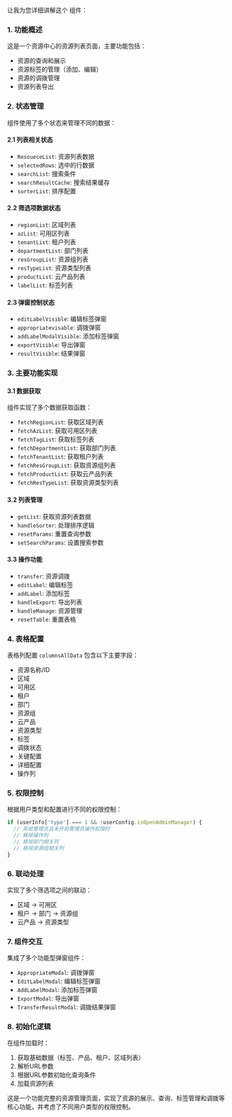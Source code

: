 让我为您详细讲解这个 <mcsymbol name="ResourcePage" filename="index.tsx" path="d:\code\console-plugin-resource-center\src\pages\resourceList\index.tsx" startline="31" type="function"></mcsymbol> 组件：

### 1. 功能概述
这是一个资源中心的资源列表页面，主要功能包括：
- 资源的查询和展示
- 资源标签的管理（添加、编辑）
- 资源的调拨管理
- 资源列表导出

### 2. 状态管理
组件使用了多个状态来管理不同的数据：

#### 2.1 列表相关状态
- `ResoueceList`: 资源列表数据
- `selectedRows`: 选中的行数据
- `searchList`: 搜索条件
- `searchResultCache`: 搜索结果缓存
- `sorterList`: 排序配置

#### 2.2 筛选项数据状态
- `regionList`: 区域列表
- `azList`: 可用区列表
- `tenantList`: 租户列表
- `departmentList`: 部门列表
- `resGroupList`: 资源组列表
- `resTypeList`: 资源类型列表
- `productList`: 云产品列表
- `labelList`: 标签列表

#### 2.3 弹窗控制状态
- `editLabelVisible`: 编辑标签弹窗
- `appropriatevisable`: 调拨弹窗
- `addLabelModalVisible`: 添加标签弹窗
- `exportVisible`: 导出弹窗
- `resultVisible`: 结果弹窗

### 3. 主要功能实现

#### 3.1 数据获取
组件实现了多个数据获取函数：
- `fetchRegionList`: 获取区域列表
- `fetchAzList`: 获取可用区列表
- `fetchTagList`: 获取标签列表
- `fetchDepartmentList`: 获取部门列表
- `fetchTenantList`: 获取租户列表
- `fetchResGroupList`: 获取资源组列表
- `fetchProductList`: 获取云产品列表
- `fetchResTypeList`: 获取资源类型列表

#### 3.2 列表管理
- `getList`: 获取资源列表数据
- `handleSorter`: 处理排序逻辑
- `resetParams`: 重置查询参数
- `setSearchParams`: 设置搜索参数

#### 3.3 操作功能
- `transfer`: 资源调拨
- `editLabel`: 编辑标签
- `addLabel`: 添加标签
- `handleExport`: 导出列表
- `handleManage`: 资源管理
- `resetTable`: 重置表格

### 4. 表格配置
表格列配置 `columnsAllData` 包含以下主要字段：
- 资源名称/ID
- 区域
- 可用区
- 租户
- 部门
- 资源组
- 云产品
- 资源类型
- 标签
- 调拨状态
- 关键配置
- 详细配置
- 操作列

### 5. 权限控制
根据用户类型和配置进行不同的权限控制：
```typescript
if (userInfo['type'] === 1 && !userConfig.isOpenAdminManager) {
  // 系统管理员且未开启管理员操作权限时
  // 移除操作列
  // 移除部门相关列
  // 移除资源组相关列
}
```

### 6. 联动处理
实现了多个筛选项之间的联动：
- 区域 -> 可用区
- 租户 -> 部门 -> 资源组
- 云产品 -> 资源类型

### 7. 组件交互
集成了多个功能型弹窗组件：
- `AppropriateModal`: 调拨弹窗
- `EditLabelModal`: 编辑标签弹窗
- `AddLabelModal`: 添加标签弹窗
- `ExportModal`: 导出弹窗
- `TransferResultModal`: 调拨结果弹窗

### 8. 初始化逻辑
在组件加载时：
1. 获取基础数据（标签、产品、租户、区域列表）
2. 解析URL参数
3. 根据URL参数初始化查询条件
4. 加载资源列表

这是一个功能完整的资源管理页面，实现了资源的展示、查询、标签管理和调拨等核心功能，并考虑了不同用户类型的权限控制。

